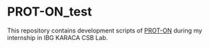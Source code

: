 # PROT-ON_test
This repository contains development scripts of [PROT-ON](http://proton.tools.ibg.edu.tr:8001/) during my internship in IBG KARACA CSB Lab.  
